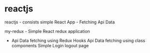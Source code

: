 # reactjs
reactjs - consists simple React App 
        - Fetching Api Data
        
my-redux - Simple React redux application
- Api Data fetching using Redux Hooks 
Api Data fetching using class components 
Simple Login logout page

